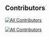 ## Contributors
<!-- ALL-CONTRIBUTORS-BADGE:START - Do not remove or modify this section -->
[![All Contributors](https://img.shields.io/badge/all_contributors-1-orange.svg?style=flat-square)](#contributors-)
<!-- ALL-CONTRIBUTORS-BADGE:END -->

<!-- ALL-CONTRIBUTORS-LIST:START - Do not remove or modify this section -->
[![All Contributors](https://img.shields.io/github/all-contributors/projectOwner/projectName?color=ee8449&style=flat-square)](#contributors)
<!-- prettier-ignore-start -->
<!-- markdownlint-disable -->

<!-- markdownlint-restore -->
<!-- prettier-ignore-end -->

<!-- ALL-CONTRIBUTORS-LIST:END -->

